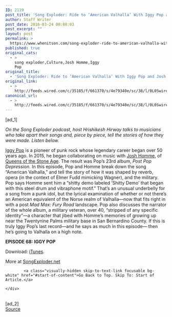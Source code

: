 ```yaml
---
ID: 2119
post_title: 'Song Exploder: Ride to ‘American Valhalla’ With Iggy Pop and Josh Homme'
author: Staff Writer
post_date: 2016-03-24 00:08:03
post_excerpt: ""
layout: post
permalink: >
  https://www.whenitson.com/song-exploder-ride-to-american-valhalla-with-iggy-pop-and-josh-homme/
published: true
original_cats:
  - >
    song exploder,Culture,Josh Homme,Iggy
    Pop
original_title:
  - 'Song Exploder: Ride to ‘American Valhalla’ With Iggy Pop and Josh Homme'
original_link:
  - >
    http://feeds.wired.com/c/35185/f/661370/s/4e79340e/sc/38/l/0L0Swired0N0C20A160C0A30Csong0Eexploder0Eiggy0Epop0Ejosh0Ehomme0C/story01.htm
canonical_url:
  - >
    http://feeds.wired.com/c/35185/f/661370/s/4e79340e/sc/38/l/0L0Swired0N0C20A160C0A30Csong0Eexploder0Eiggy0Epop0Ejosh0Ehomme0C/story01.htm
---
```

 [ad_1]
<br><div id="start-of-content"><article class="content link-underline relative body-copy" data-js="content" itemprop="articleBody" readability="42.67230873392"><p><em>On the Song Exploder podcast, host Hrishikesh Hirway talks to musicians who take apart their songs and, piece by piece, tell the stories of how they were made. Listen below.</em></p>
<p><a href="http://iggypop.com/" target="_blank">Iggy Pop</a> is a pioneer of punk rock whose legendary career began over 50 years ago. In 2015, he began collaborating on music with <a href="https://en.wikipedia.org/wiki/Josh_Homme" target="_blank">Josh Homme</a>, of <a href="http://qotsa.com/" target="_blank">Queens of the Stone Age</a>. The result was Pop’s 23rd album, <em>Post Pop Depression</em>. In this episode, Pop and Homme break down the song “American Valhalla,” and tell the story of how it was shaped by reverb, opera (in the context of Elmer Fudd mimicking Wagner), and the military. Pop says Homme sent him a “shitty demo labeled ‘Shitty Demo’ that began with this steel drum and vibraphone motif.” That’s an unusual underbelly for a song from a punk idol, but the lyrical examination of whether or not there’s an American equivalent of the Norse realm of Valhalla—now that fits right in with a post <em>Mad Max: Fury Road</em> landscape. Pop also discusses the narrator of the whole album, a military veteran, over 40, “stripped of any specific identity”—a character that jibed with Homme’s memories of growing up near the Twentynine Palms military base in San Bernardino County. If this is truly Iggy Pop’s last record—and he says as much in this episode— then he’s going to Valhalla on a high note.</p>
<p><strong>EPISODE 68: IGGY POP</strong></p>

<p>Download: <a href="https://itunes.apple.com/us/album/american-valhalla/id1074544499?i=1074544879&amp;uo=4&amp;at=10lMg6&amp;ls=1" target="_blank">iTunes</a>.</p>
<p>More at <a href="http://songexploder.net/iggy-pop" target="_blank">SongExploder.net</a></p>

			<a class="visually-hidden skip-to-text-link focusable bg-white" href="#start-of-content">Go Back to Top. Skip To: Start of Article.</a>

			
</article>

	</div>
<br>[ad_2]
<br><a href="http://feeds.wired.com/c/35185/f/661370/s/4e79340e/sc/38/l/0L0Swired0N0C20A160C0A30Csong0Eexploder0Eiggy0Epop0Ejosh0Ehomme0C/story01.htm">Source </a>